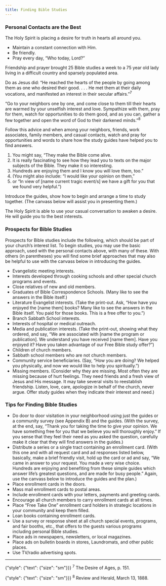 ```yaml
---
title: Finding Bible Studies
---
```


### Personal Contacts are the Best

The Holy Spirit is placing a desire for truth in hearts all around you.

- Maintain a constant connection with Him.
- Be friendly.
- Pray every day, “Who today, Lord?”

Friendship and prayer brought 25 Bible studies a week to a 75 year old lady living in a difficult country and sparsely populated area.

Do as Jesus did: “He reached the hearts of the people by going among them as one who desired their good. . . . He met them at their daily vocations, and manifested an interest in their secular affairs.”<sup>7</sup>

“Go to your neighbors one by one, and come close to them till their hearts are warmed by your unselfish interest and love. Sympathize with them, pray for them, watch for opportunities to do them good, and as you can, gather a few together and open the word of God to their darkened minds.”<sup>8</sup>

Follow this advice and when among your neighbors, friends, work associates, family members, and casual contacts, watch and pray for opportunities and words to share how the study guides have helped you to find answers.

1. You might say, “They make the Bible come alive.
2. It is really fascinating to see how they lead you to texts on the major subjects of the Bible. They make it so interesting.
3. Hundreds are enjoying them and I know you will love them, too.”
4. (You might also include: “I would like your opinion on them,”
5. or “In view of [name current tragic event/s] we have a gift for you that we found very helpful.”)

Introduce the guides, show how to begin and arrange a time to study together. (The canvass below will assist you in presenting them.)

The Holy Spirit is able to use your casual conversation to awaken a desire. He will guide you to the best interests.

### Prospects for Bible Studies

Prospects for Bible studies include the following, which should be part of your church’s interest list. To begin studies, you may use the basic approach, used with the personal contacts above, with many of these. With others (in parentheses) you will find some brief approaches that may also be helpful to use with the canvass below in introducing the guides.

- Evangelistic meeting interests.
- Interests developed through cooking schools and other special church programs and events.
- Close relatives of new and old members.
- Graduates of Bible Correspondence Schools. (Many like to see the answers in the Bible itself.)
- Literature Evangelist interests. (Take the print-out. Ask, “How have you enjoyed the [name them] books? Many like to see the answers in the Bible itself. You paid for those books. This is a free offer to you.”)
- Branch Sabbath School interests.
- Interests of hospital or medical outreach.
- Media and publication interests. (Take the print-out, showing what they ordered, and say, “We are associated with [name the program or publication]. We understand you have received [name them]. Have you enjoyed it? Have you taken advantage of our Free Bible study offer?”)
- Children of church members.
- Sabbath school members who are not church members.
- Community service beneficiaries. (Say, “How you are doing? We helped you physically, and now we would like to help you spiritually.”)
- Missing members. (Consider why they are missing. Most often they are missing because of hurt feelings. They need friends and a fresh view of Jesus and His message. It may take several visits to reestablish friendship. Listen, love, care, apologize in behalf of the church, never argue. Offer study guides when they indicate their interest and need.)

### Tips for Finding Bible Studies

- Do door to door visitation in your neighborhood using just the guides or a community survey (see Appendix B) and the guides. (With the survey, at the end, say, “Thank you for taking the time to give your opinion. We have something free for you that we believe you will thoroughly enjoy.” If you sense that they feel their need as you asked the question, carefully make it clear that they will find answers in the guides.)
- Distribute a series or a single tract containing an enrollment card. (With this one and with all request card and ad responses listed below, basically, make a brief friendly visit, hold up the card or ad and say, “We came in answer to your request. You made a very wise choice. Hundreds are enjoying and benefiting from these simple guides which answer life’s greatest questions, and are made for busy people.” Again, use the canvass below to introduce the guides and the plan.)
- Place enrollment cards in the doors.
- Mass mail enrollment cards to postal areas.
- Include enrollment cards with your letters, payments and greeting cards.
- Encourage all church members to carry enrollment cards at all times.
- Place “Free Take One” enrollment card holders in strategic locations in your community and keep them filled.
- Loan books containing enrollment cards.
- Use a survey or response sheet at all church special events, programs, and fair booths, etc., that offers to the guests various programs including personal Bible studies.
- Place ads in newspapers, newsletters, or local magazines.
- Place ads on bulletin boards in stores, Laundromats, and other public places.
- Use TV/radio advertising spots.

---

{"style": {"text": {"size": "sm"}}}
<sup>7</sup> The Desire of Ages, p. 151.

{"style": {"text": {"size": "sm"}}}
<sup>8</sup> Review and Herald, March 13, 1888.